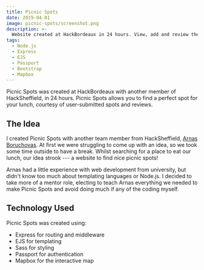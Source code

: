 ```yaml
---
title: Picnic Spots
date: 2019-04-01
image: picnic-spots/screenshot.png
description: >-
  Website created at HackBordeaux in 24 hours. View, add and review the best places to eat your tuna sweetcorn sandwiches.
tags:
  - Node.js
  - Express
  - EJS
  - Passport
  - Bootstrap
  - Mapbox
---
```


Picnic Spots was created at HackBordeaux with another member of HackSheffield, in 24 hours. Picnic Spots allows you to find a perfect spot for your lunch, courtesy of user-submitted spots and reviews.

<lazy-image src="picnic-spots/screenshot.png" alt="Screenshot of Picnic Spots, showing a map with locations and ratings" />

## The Idea

I created Picnic Spots with another team member from HackSheffield, [Arnas Boruchovas](https://arnas.codes). At first we were struggling to come up with an idea, so we took some time outside to have a break. Whilst searching for a place to eat our lunch, our idea strook --- a website to find nice picnic spots!

Arnas had a little experience with web development from university, but didn't know too much about templating languages or Node.js. I decided to take more of a mentor role, electing to teach Arnas everything we needed to make Picnic Spots and avoid doing much if any of the coding myself.

## Technology Used

Picnic Spots was created using:

- Express for routing and middleware
- EJS for templating
- Sass for styling
- Passport for authentication
- Mapbox for the interactive map
